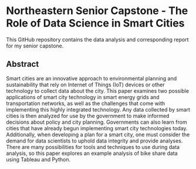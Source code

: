 # Northeastern Senior Capstone - The Role of Data Science in Smart Cities

This GitHub repository contains the data analysis and corresponding report for my senior capstone. 

## Abstract

Smart cities are an innovative approach to environmental planning and sustainability that rely on Internet of Things (IoT) devices or other technology to collect data about the city. This paper examines two possible applications of smart city technology in smart energy grids and transportation networks, as well as the challenges that come with implementing this highly integrated technology. Any data collected by smart cities is then analyzed for use by the government to make informed decisions about policy and city planning. Governments can also learn from cities that have already begun implementing smart city technologies today. Additionally, when developing a plan for a smart city, one must consider the demand for data scientists to uphold data integrity and provide analyses. There are many possibilities for tools and techniques to use during data analysis, so this paper explores an example analysis of bike share data using Tableau and Python.

